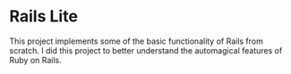 # Rails Lite

This project implements some of the basic functionality of Rails from scratch. I did this project to better understand the automagical features of Ruby on Rails.
